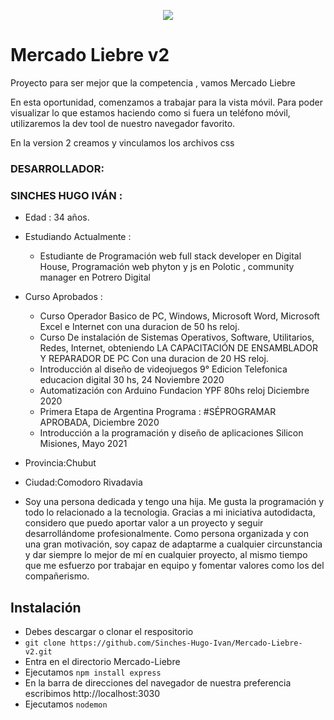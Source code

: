    <p align="center"><img src="https://user-images.githubusercontent.com/84039185/120876336-9752af00-c586-11eb-8be3-6b56bd01a47c.png"></p>


# Mercado Liebre v2
 Proyecto para ser mejor que la competencia , vamos Mercado Liebre
>
En esta oportunidad, comenzamos a trabajar para la vista móvil.
Para poder visualizar lo que estamos haciendo como si fuera un teléfono móvil,
utilizaremos la dev tool de nuestro navegador favorito.
>
En la version  2  creamos y vinculamos los archivos css
 

### DESARROLLADOR:
>

 ### SINCHES HUGO IVÁN :
>
- Edad : 34 años.
- Estudiando Actualmente : 
  - Estudiante de Programación web full stack developer en Digital House, Programación web phyton y js en Polotic  , community manager en Potrero Digital 
- Curso Aprobados :
  - Curso Operador Basico de PC, Windows, Microsoft Word, Microsoft Excel e Internet con una duracion de 50 hs reloj.
  - Curso De instalación de Sistemas Operativos, Software, Utilitarios, Redes, Internet, obteniendo  LA CAPACITACIÓN DE ENSAMBLADOR Y REPARADOR DE PC Con una duracion de 20 HS reloj.
  - Introducción al diseño de videojuegos 9° Edicion Telefonica educacion digital 30 hs, 24 Noviembre 2020
  - Automatización con Arduino Fundacion YPF  80hs reloj Diciembre 2020
  - Primera Etapa de Argentina Programa : #SÉPROGRAMAR   APROBADA, Diciembre 2020
  - Introducción a  la programación y diseño de aplicaciones Silicon  Misiones, Mayo 2021
- Provincia:Chubut
- Ciudad:Comodoro Rivadavia

 
- Soy una persona dedicada y tengo una hija. Me gusta la programación y todo lo relacionado a la tecnologia. Gracias a mi iniciativa autodidacta, considero que puedo aportar valor a un proyecto y seguir desarrollándome profesionalmente.
Como persona organizada y con una gran motivación, soy capaz de adaptarme a cualquier circunstancia y dar siempre lo mejor de mí en cualquier proyecto, al mismo tiempo que me esfuerzo por trabajar en equipo y fomentar valores como los del compañerismo. 
 
 ## Instalación
- Debes descargar o clonar el respositorio
- `git clone https://github.com/Sinches-Hugo-Ivan/Mercado-Liebre-v2.git`
- Entra en el directorio Mercado-Liebre
- Ejecutamos `npm install express`
- En la barra de direcciones del navegador de nuestra preferencia escribimos http://localhost:3030
- Ejecutamos `nodemon`
